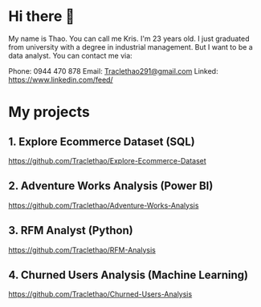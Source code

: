 # Hi there 👋
My name is Thao. You can call me Kris. I'm 23 years old. I just graduated from university with a degree in industrial management. But I want to be a data analyst. You can contact me via:

  Phone: 0944 470 878
  Email: Traclethao291@gmail.com 
  Linked: https://www.linkedin.com/feed/ 
  
# My projects 
## 1. Explore Ecommerce Dataset (SQL) 
https://github.com/Traclethao/Explore-Ecommerce-Dataset 

## 2. Adventure Works Analysis (Power BI)
https://github.com/Traclethao/Adventure-Works-Analysis

## 3. RFM Analyst (Python) 
https://github.com/Traclethao/RFM-Analysis

## 4. Churned Users Analysis (Machine Learning) 
https://github.com/Traclethao/Churned-Users-Analysis 

<!--
**Traclethao/Traclethao** is a ✨ _special_ ✨ repository because its `README.md` (this file) appears on your GitHub profile.

Here are some ideas to get you started:

- 🔭 I’m currently working on ...
- 🌱 I’m currently learning ...
- 👯 I’m looking to collaborate on ...
- 🤔 I’m looking for help with ...
- 💬 Ask me about ...
- 📫 How to reach me: ...
- 😄 Pronouns: ...
- ⚡ Fun fact: ...
-->
